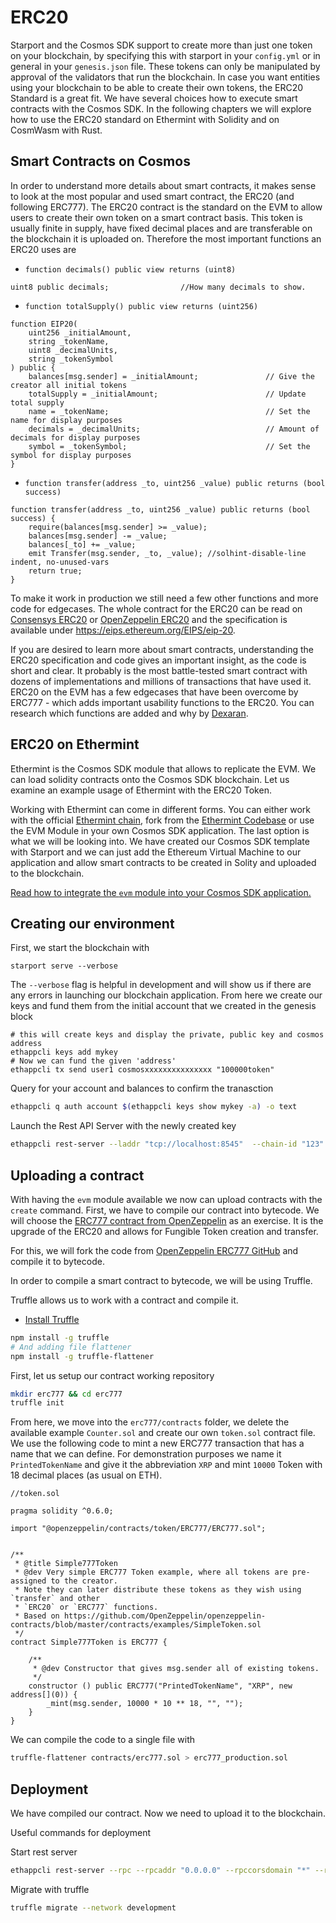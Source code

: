 # ERC20

Starport and the Cosmos SDK support to create more than just one token on your blockchain, by specifying this with starport in your `config.yml` or in general in your `genesis.json` file. These tokens can only be manipulated by approval of the validators that run the blockchain. In case you want entities using your blockchain to be able to create their own tokens, the ERC20 Standard is a great fit.
We have several choices how to execute smart contracts with the Cosmos SDK. In the following chapters we will explore how to use the ERC20 standard on Ethermint with Solidity and on CosmWasm with Rust.

## Smart Contracts on Cosmos

In order to understand more details about smart contracts, it makes sense to look at the most popular and used smart contract, the ERC20 (and following ERC777). The ERC20 contract is the standard on the EVM to allow users to create their own token on a smart contract basis. This token is usually finite in supply, have fixed decimal places and are transferable on the blockchain it is uploaded on. 
Therefore the most important functions an ERC20 uses are

- `function decimals() public view returns (uint8)`
```solidity
uint8 public decimals;                //How many decimals to show.
```

- `function totalSupply() public view returns (uint256)`
```solidity
function EIP20(
    uint256 _initialAmount,
    string _tokenName,
    uint8 _decimalUnits,
    string _tokenSymbol
) public {
    balances[msg.sender] = _initialAmount;               // Give the creator all initial tokens
    totalSupply = _initialAmount;                        // Update total supply
    name = _tokenName;                                   // Set the name for display purposes
    decimals = _decimalUnits;                            // Amount of decimals for display purposes
    symbol = _tokenSymbol;                               // Set the symbol for display purposes
}
```

- `function transfer(address _to, uint256 _value) public returns (bool success)`
```solidity
function transfer(address _to, uint256 _value) public returns (bool success) {
    require(balances[msg.sender] >= _value);
    balances[msg.sender] -= _value;
    balances[_to] += _value;
    emit Transfer(msg.sender, _to, _value); //solhint-disable-line indent, no-unused-vars
    return true;
}
```

To make it work in production we still need a few other functions and more code for edgecases. The whole contract for the ERC20 can be read on [Consensys ERC20](https://github.com/ConsenSys/Tokens/blob/fdf687c69d998266a95f15216b1955a4965a0a6d/contracts/eip20/EIP20.sol) or [OpenZeppelin ERC20](https://github.com/OpenZeppelin/openzeppelin-contracts/blob/9b3710465583284b8c4c5d2245749246bb2e0094/contracts/token/ERC20/ERC20.sol) and the specification is available under https://eips.ethereum.org/EIPS/eip-20.

If you are desired to learn more about smart contracts, understanding the ERC20 specification and code gives an important insight, as the code is short and clear. It probably is the most battle-tested smart contract with dozens of implementations and millions of transactions that have used it. ERC20 on the EVM has a few edgecases that have been overcome by ERC777 - which adds important usability functions to the ERC20.
You can research which functions are added and why by [Dexaran](https://medium.com/@dexaran820/erc20-token-standard-critical-problems-3c10fd48657b).

## ERC20 on Ethermint

Ethermint is the Cosmos SDK module that allows to replicate the EVM. We can load solidity contracts onto the Cosmos SDK blockchain. Let us examine an example usage of Ethermint with the ERC20 Token.

Working with Ethermint can come in different forms. You can either work with the official [Ethermint chain](https://ethermint.zone/), fork from the [Ethermint Codebase](https://github.com/ChainSafe/ethermint) or use the EVM Module in your own Cosmos SDK application. The last option is what we will be looking into. We have created our Cosmos SDK template with Starport and we can just add the Ethereum Virtual Machine to our application and allow smart contracts to be created in Solity and uploaded to the blockchain.

[Read how to integrate the `evm` module into your Cosmos SDK application.](05_extras/05_01_cosmos_entermint/05_01_cosmos_ethermint.md)

## Creating our environment

First, we start the blockchain with

```
starport serve --verbose
````

The `--verbose` flag is helpful in development and will show us if there are any errors in launching our blockchain application. From here we create our keys and fund them from the initial account that we created in the genesis block

```
# this will create keys and display the private, public key and cosmos address
ethappcli keys add mykey
# Now we can fund the given 'address'
ethappcli tx send user1 cosmosxxxxxxxxxxxxxxx "100000token"
```

Query for your account and balances to confirm the tranasction

```bash
ethappcli q auth account $(ethappcli keys show mykey -a) -o text
```

Launch the Rest API Server with the newly created key
```bash
ethappcli rest-server --laddr "tcp://localhost:8545"  --chain-id "123" --trace --unlock-key=mykey
```

## Uploading a contract

With having the `evm` module available we now can upload contracts with the `create` command. First, we have to compile our contract into bytecode. We will choose the [ERC777 contract from OpenZeppelin](https://docs.openzeppelin.com/contracts/3.x/api/token/erc777) as an exercise. It is the upgrade of the ERC20 and allows for Fungible Token creation and transfer.

For this, we will fork the code from [OpenZeppelin ERC777 GitHub](https://github.com/OpenZeppelin/openzeppelin-contracts/blob/master/contracts/token/ERC777/ERC777.sol) and compile it to bytecode.

In order to compile a smart contract to bytecode, we will be using Truffle.

Truffle allows us to work with a contract and compile it.

- [Install Truffle](https://www.trufflesuite.com/docs/truffle/getting-started/installation)

```bash
npm install -g truffle
# And adding file flattener
npm install -g truffle-flattener
```

First, let us setup our contract working repository 

```bash
mkdir erc777 && cd erc777
truffle init
```

From here, we move into the `erc777/contracts` folder, we delete the available example `Counter.sol` and create our own `token.sol` contract file. We use the following code to mint a new ERC777 transaction that has a name that we can define.
For demonstration purposes we name it `PrintedTokenName` and give it the abbreviation `XRP` and mint `10000` Token with 18 decimal places (as usual on ETH).

```
//token.sol

pragma solidity ^0.6.0;

import "@openzeppelin/contracts/token/ERC777/ERC777.sol";


/**
 * @title Simple777Token
 * @dev Very simple ERC777 Token example, where all tokens are pre-assigned to the creator.
 * Note they can later distribute these tokens as they wish using `transfer` and other
 * `ERC20` or `ERC777` functions.
 * Based on https://github.com/OpenZeppelin/openzeppelin-contracts/blob/master/contracts/examples/SimpleToken.sol
 */
contract Simple777Token is ERC777 {

    /**
     * @dev Constructor that gives msg.sender all of existing tokens.
     */
    constructor () public ERC777("PrintedTokenName", "XRP", new address[](0)) {
        _mint(msg.sender, 10000 * 10 ** 18, "", "");
    }
}
```

We can compile the code to a single file with

```bash
truffle-flattener contracts/erc777.sol > erc777_production.sol
```

## Deployment

We have compiled our contract. Now we need to upload it to the blockchain.

Useful commands for deployment

Start rest server
```bash
ethappcli rest-server --rpc --rpcaddr "0.0.0.0" --rpccorsdomain "*" --rpcapi "db,eth,web3,personal,admin,txpool"
```

Migrate with truffle
```bash
truffle migrate --network development
```

